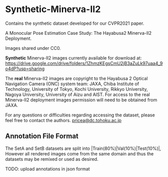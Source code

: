 # Synthetic-Minerva-II2
Contains the synthetic dataset developed for our CVPR2021 paper.

A Monocular Pose Estimation Case Study: The Hayabusa2 Minerva-II2 Deployment.

Images shared under CC0.

**Synthetic** Minerva-II2 images currently available for download at:
https://drive.google.com/drive/folders/1ZhmzKEgsCmU2jB3aZuLk97uaa4_9o4dP?usp=sharing

The **real** Minerva-II2 images are copyright to the Hayabusa 2 Optical Navigation Camera (ONC) system team: JAXA, Chiba Institute of Technology, University of Tokyo, Kochi University, Rikkyo University, Nagoya University, University of Aizu and AIST. For access to the real Minerva-II2 deployment images permission will need to be obtained from JAXA. 

For any questions or difficulties regarding accessing the dataset, please feel free to contact the authors. 
pricea@dc.tohoku.ac.jp

## Annotation File Format

The SetA and SetB datasets are split into |Train(80%)|Val(10%)|Test(10%)|, However all rendered images come from the same domain and thus the datasets may be remixed or used as desired.

TODO: upload annotations in json format
